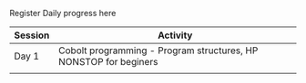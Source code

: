 Register Daily progress here

| Session   |Activity |
|----------|----------|
| Day 1   | Cobolt programming - Program structures, HP NONSTOP for beginers     |
|     |     |
